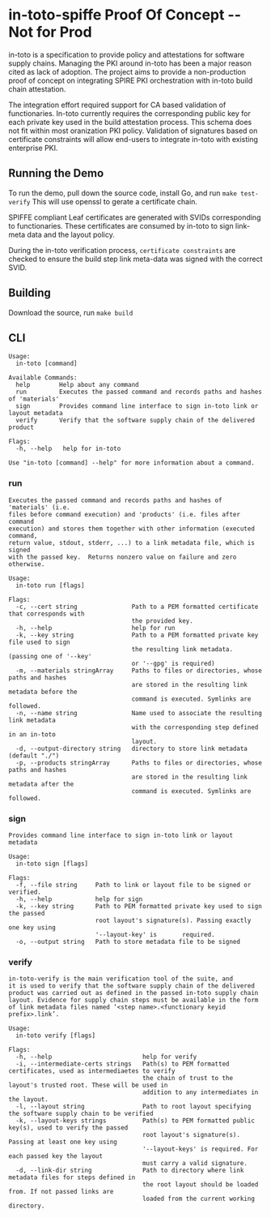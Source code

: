 # in-toto-spiffe Proof Of Concept -- Not for Prod

in-toto is a specification to provide policy and attestations for software supply chains.
Managing the PKI around in-toto has been a major reason cited as lack of adoption.
The project aims to provide a non-production proof of concept on integrating SPIRE PKI orchestration
with in-toto build chain attestation.

The integration effort required support for CA based validation of functionaries.  In-toto currently
requires the corresponding public key for each private key used in the build attestation process.  This schema
does not fit within most oranization PKI policy.  Validation of signatures based on certificate 
constraints will allow end-users to integrate in-toto with existing enterprise PKI.

## Running the Demo

To run the demo, pull down the source code, install Go, and run `make test-verify`
This will use openssl to gerate a certificate chain.

SPIFFE compliant Leaf certificates are generated with SVIDs corresponding to functionaries.  These certificates are consumed
by in-toto to sign link-meta data and the layout policy.

During the in-toto verification process, `certificate constraints` are checked to ensure
the build step link meta-data was signed with the correct SVID.


## Building

Download the source, run `make build`

## CLI

```
Usage:
  in-toto [command]

Available Commands:
  help        Help about any command
  run         Executes the passed command and records paths and hashes of 'materials'
  sign        Provides command line interface to sign in-toto link or layout metadata
  verify      Verify that the software supply chain of the delivered product

Flags:
  -h, --help   help for in-toto

Use "in-toto [command] --help" for more information about a command.
```

### run
```
Executes the passed command and records paths and hashes of 'materials' (i.e.
files before command execution) and 'products' (i.e. files after command
execution) and stores them together with other information (executed command,
return value, stdout, stderr, ...) to a link metadata file, which is signed
with the passed key.  Returns nonzero value on failure and zero otherwise.

Usage:
  in-toto run [flags]

Flags:
  -c, --cert string               Path to a PEM formatted certificate that corresponds with
                                  the provided key.
  -h, --help                      help for run
  -k, --key string                Path to a PEM formatted private key file used to sign
                                  the resulting link metadata. (passing one of '--key'
                                  or '--gpg' is required)
  -m, --materials stringArray     Paths to files or directories, whose paths and hashes
                                  are stored in the resulting link metadata before the
                                  command is executed. Symlinks are followed.
  -n, --name string               Name used to associate the resulting link metadata
                                  with the corresponding step defined in an in-toto
                                  layout.
  -d, --output-directory string   directory to store link metadata (default "./")
  -p, --products stringArray      Paths to files or directories, whose paths and hashes
                                  are stored in the resulting link metadata after the
                                  command is executed. Symlinks are followed.
```
### sign
```
Provides command line interface to sign in-toto link or layout metadata

Usage:
  in-toto sign [flags]

Flags:
  -f, --file string     Path to link or layout file to be signed or verified.
  -h, --help            help for sign
  -k, --key string      Path to PEM formatted private key used to sign the passed
                        root layout's signature(s). Passing exactly one key using
                        '--layout-key' is       required.
  -o, --output string   Path to store metadata file to be signed
```
### verify
```
in-toto-verify is the main verification tool of the suite, and
it is used to verify that the software supply chain of the delivered
product was carried out as defined in the passed in-toto supply chain
layout. Evidence for supply chain steps must be available in the form
of link metadata files named ‘<step name>.<functionary keyid prefix>.link’.

Usage:
  in-toto verify [flags]

Flags:
  -h, --help                         help for verify
  -i, --intermediate-certs strings   Path(s) to PEM formatted certificates, used as intermediaetes to verify
                                     the chain of trust to the layout's trusted root. These will be used in
                                     addition to any intermediates in the layout.
  -l, --layout string                Path to root layout specifying the software supply chain to be verified
  -k, --layout-keys strings          Path(s) to PEM formatted public key(s), used to verify the passed
                                     root layout's signature(s). Passing at least one key using
                                     '--layout-keys' is required. For each passed key the layout
                                     must carry a valid signature.
  -d, --link-dir string              Path to directory where link metadata files for steps defined in
                                     the root layout should be loaded from. If not passed links are
                                     loaded from the current working directory.
 ```
